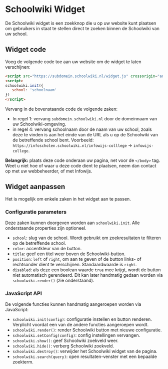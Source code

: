 # Schoolwiki Widget

De Schoolwiki widget is een zoekknop die u op uw website kunt plaatsen om gebruikers in staat te stellen direct te zoeken binnen de Schoolwiki van uw school.


## Widget code

Voeg de volgende code toe aan uw website om de widget te laten verschijnen:

```html
<script src="https://subdomein.schoolwiki.nl/widget.js" crossorigin="anonymous"></script>
<script>
schoolwiki.init({
   school: 'schoolnaam'
})
</script>
```

Vervang in de bovenstaande code de volgende zaken:

- In regel 1: vervang `subdomein.schoolwiki.nl` door de domeinnaam van uw Schoolwiki-omgeving.
- in regel 4: vervang schoolnaam door de naam van uw school, zoals deze te vinden is aan het einde van de URL als u op de Schoolwiki van de betreffende school bent. Voorbeeld: `https://infoscholen.schoolwiki.nl/infowijs-colllege` → `infowijs-college`.

**Belangrijk:** plaats deze code onderaan uw pagina, net voor de `</body>` tag. Weet u niet hoe of waar u deze code dient te plaatsen, neem dan contact op met uw webbeheerder, of met Infowijs.


## Widget aanpassen

Het is mogelijk om enkele zaken in het widget aan te passen.


### Configuratie parameters
Deze zaken kunnen doorgeven worden aan `schoolwiki.init`. Alle onderstaande properties zijn optioneel.

- `school`: slug van de school. Wordt gebruikt om zoekresultaten te filteren op de betreffende school.
- `color`: accentkleur van de button.
- `title`: geef een titel weer boven de Schoolwiki-button.
- `position`: `left` of `right`, om aan te geven of de button links- of rechtsonder dient te verschijnen. Standaardwaarde is `right`.
- `disabled`: als deze een boolean waarde `true` mee krijgt, wordt de button niet automatisch gerendeerd. Dit kan later handmatig gedaan worden via `schoolwiki.render()` (zie onderstaand).


### JavaScript API
De volgende functies kunnen handmatig aangeroepen worden via JavaScript:

- `schoolwiki.init(config)`: configuratie instellen en button renderen. Verplicht voordat een van de andere functies aangeroepen wordt.
- `schoolwiki.render()`: render Schoolwiki button met nieuwe configuratie.
- `schoolwiki.setConfig(config)`: config instellingen vervangen.
- `schoolwiki.show()`: geef Schoolwiki zoekveld weer.
- `schoolwiki.hide()`: verberg Schoolwiki zoekveld.
- `schoolwiki.destroy()`: verwijder het Schoolwiki widget van de pagina.
- `schoolwiki.search(query)`: open resultaten-venster met een bepaalde zoekterm.
